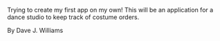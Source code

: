 Trying to create my first app on my own! This will be an application for a dance studio to keep track of costume orders.

By Dave J. Williams
